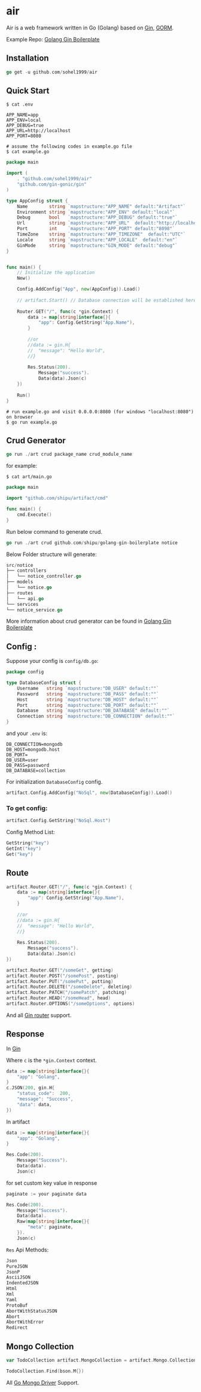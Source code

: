# air

Air is a web framework written in Go (Golang) based on [Gin](https://github.com/gin-gonic/gin), [GORM](https://gorm.io/index.html).

Example Repo: [Golang Gin Boilerplate](https://github.com/sohel1999/golang-gin-boilerplate)

## Installation
```go
go get -u github.com/sohel1999/air
```

## Quick Start
```shell
$ cat .env
```
```dotenv
APP_NAME=app
APP_ENV=local
APP_DEBUG=true
APP_URL=http://localhost
APP_PORT=8080
```
```shell
# assume the following codes in example.go file
$ cat example.go
```

```go
package main

import (
	. "github.com/sohel1999/air"
	"github.com/gin-gonic/gin"
)

type AppConfig struct {
	Name        string `mapstructure:"APP_NAME" default:"Artifact"`
	Environment string `mapstructure:"APP_ENV" default:"local"`
	Debug       bool   `mapstructure:"APP_DEBUG" default:"true"`
	Url         string `mapstructure:"APP_URL"  default:"http://localhost"`
	Port        int    `mapstructure:"APP_PORT" default:"8098"`
	TimeZone    string `mapstructure:"APP_TIMEZONE"  default:"UTC"`
	Locale      string `mapstructure:"APP_LOCALE"  default:"en"`
	GinMode     string `mapstructure:"GIN_MODE" default:"debug"`
}


func main() {
	// Initialize the application
    New()

    Config.AddConfig("App", new(AppConfig)).Load()
    
    // artifact.Start() // Database connection will be established here
    
    Router.GET("/", func(c *gin.Context) {
        data := map[string]interface{}{
            "app": Config.GetString("App.Name"),
        }
    
        //or
        //data := gin.H{
        //	"message": "Hello World",
        //}
    
        Res.Status(200).
            Message("success").
            Data(data).Json(c)
    })
    
    Run()
}
```

```shell
# run example.go and visit 0.0.0.0:8080 (for windows "localhost:8080") on browser
$ go run example.go
```

## Crud Generator

```go
go run ./art crud package_name crud_module_name
```

for example:
```shell
$ cat art/main.go
```

```go
package main

import "github.com/shipu/artifact/cmd"

func main() {
    cmd.Execute()
}
```
Run below command to generate crud.
```go 
go run ./art crud github.com/shipu/golang-gin-boilerplate notice
``` 

Below Folder structure will generate:
```go
src/notice
├── controllers
│   └── notice_controller.go
├── models
│   └── notice.go
├── routes
│   └── api.go
└── services
└── notice_service.go
```

More information about crud generator can be found in [Golang Gin Boilerplate](https://github.com/Shipu/golang-gin-boilerplate)

## Config :

Suppose your config is `config/db.go`:
```go
package config

type DatabaseConfig struct {
    Username   string `mapstructure:"DB_USER" default:""`
    Password   string `mapstructure:"DB_PASS" default:""`
    Host       string `mapstructure:"DB_HOST" default:""`
    Port       string `mapstructure:"DB_PORT" default:""`
    Database   string `mapstructure:"DB_DATABASE" default:""`
    Connection string `mapstructure:"DB_CONNECTION" default:""`
}
```
and your `.env` is:
```dotenv
DB_CONNECTION=mongodb
DB_HOST=mongodb.host
DB_PORT=
DB_USER=user
DB_PASS=password
DB_DATABASE=collection
```

For initialization `DatabaseConfig` config.

```go
artifact.Config.AddConfig("NoSql", new(DatabaseConfig)).Load()
```

### To get config:
```go
artifact.Config.GetString("NoSql.Host")
```

Config Method List:
```go
GetString("key")
GetInt("key")
Get("key")
```

## Route

```go
artifact.Router.GET("/", func(c *gin.Context) {
    data := map[string]interface{}{
        "app": Config.GetString("App.Name"),
    }
    
    //or
    //data := gin.H{
    //	"message": "Hello World",
    //}
    
    Res.Status(200).
        Message("success").
        Data(data).Json(c)
})
```

```go
artifact.Router.GET("/someGet", getting)
artifact.Router.POST("/somePost", posting)
artifact.Router.PUT("/somePut", putting)
artifact.Router.DELETE("/someDelete", deleting)
artifact.Router.PATCH("/somePatch", patching)
artifact.Router.HEAD("/someHead", head)
artifact.Router.OPTIONS("/someOptions", options)
```

And all [Gin router](https://github.com/gin-gonic/gin/edit/master/README.md#using-get-post-put-patch-delete-and-options) support.

## Response
In [Gin](https://github.com/gin-gonic/gin)

Where `c` is the `*gin.Context` context.

```go
data := map[string]interface{}{
    "app": "Golang",
}
c.JSON(200, gin.H{
    "status_code":  200,
    "message": "Success",
    "data": data,
})
```
In artifact
```go
data := map[string]interface{}{
    "app": "Golang",
}

Res.Code(200).
    Message("Success").
    Data(data).
    Json(c)
```

for set custom key value in response
```go
paginate := your paginate data

Res.Code(200).
    Message("Success").
    Data(data).
    Raw(map[string]interface{}{
        "meta": paginate,
    }).
    Json(c)
```

`Res` Api Methods:
```go
Json
PureJSON
JsonP
AsciiJSON
IndentedJSON
Html
Xml
Yaml
ProtoBuf
AbortWithStatusJSON
Abort
AbortWithError
Redirect
```

## Mongo Collection

```go
var TodoCollection artifact.MongoCollection = artifact.Mongo.Collection("todos")

TodoCollection.Find(bson.M{})
```

All [Go Mongo Driver](https://docs.mongodb.com/drivers/go/current/) Support.
